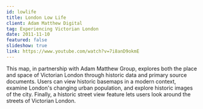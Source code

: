 ```yaml
---
id: lowlife
title: London Low Life
client: Adam Matthew Digital
tag: Experiencing Victorian London
date: 2011-11-10
featured: false
slideshow: true
link: https://www.youtube.com/watch?v=7i8anD9okmE
---
```


This map, in partnership with Adam Matthew Group, explores both the place and space of Victorian London through historic data and primary source documents. Users can view historic basemaps in a modern context, examine London's changing urban population, and explore historic images of the city. Finally, a historic street view feature lets users look around the streets of Victorian London.
